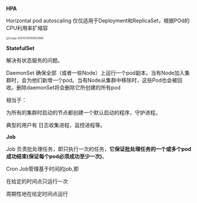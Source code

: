 **HPA**

Horizontal pod autoscaling 仅仅适用于Deployment和ReplicaSet，根据POd的CPU利用率扩缩容

<img src="/Users/zyw/Library/Application Support/typora-user-images/image-20210720150832688.png" alt="image-20210720150832688" style="zoom:50%;" />



**StatefulSet**

解决有状态服务的问题。

DaemonSet 确保全部（或者一些Node）上运行一个pod副本。当有Node加入集群时，会为他们新增一个pod。当有Node从集群中移除时，这些Pod也会被回收。删除daemonSet将会删除它所创建的所有pod

相当于：

为所有的集群时启动的节点都创建一个默认启动的程序，守护进程。

典型的用户有 日志收集进程，监控进程等。



**Job**

Job 负责批处理任务，即只执行一次的任务，**它保证批处理任务的一个或多个pod成功结束(保证每个pod必须成功至少一次)**。

Cron Job管理基于时间的job,即

在给定的时间点只运行一次

周期性地在给定时间点运行

